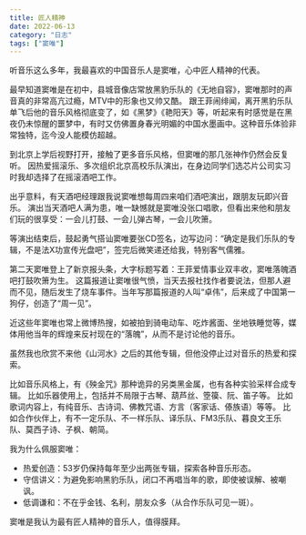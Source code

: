 ```yaml
---
title: 匠人精神
date: 2022-06-13
category: "日志"
tags: ["窦唯"]
---
```

听音乐这么多年，我最喜欢的中国音乐人是窦唯，心中匠人精神的代表。

最早知道窦唯是在初中，县城音像店常放黑豹乐队的《无地自容》，窦唯那时的声音真的非常高亢过瘾，MTV中的形象也又帅又酷。
跟王菲闹绯闻，离开黑豹乐队单飞后他的音乐风格彻底变了，如《黑梦》《艳阳天》等，听起来有时感觉是在黑夜仍未惊醒的噩梦中，有时又仿佛置身春光明媚的中国水墨画中。这种音乐体验非常独特，迄今没人能模仿超越。

到北京上学后视野打开，接触了更多音乐风格，但窦唯的那几张神作仍然会反复听。
因热爱摇滚乐、多次组织北京高校乐队演出，在身边同学们选芯片公司实习时我却选择了在摇滚酒吧工作。

出乎意料，有天酒吧经理跟我说窦唯想每周四来咱们酒吧演出，跟朋友玩即兴音乐。
演出当天酒吧人满为患，唯一缺憾就是窦唯没张口唱歌，但看出来他和朋友们玩的很享受：一会儿打鼓、一会儿弹古琴，一会儿吹箫。

等演出结束后，鼓起勇气搭讪窦唯要张CD签名，边写边问：“确定是我们乐队的专辑，不是法X功宣传光盘吧”，签完后微笑递还给我，特别客气儒雅。

第二天窦唯登上了新京报头条，大字标题写着：王菲爱情事业双丰收，窦唯落魄酒吧打鼓吹箫为生。
这篇报道让窦唯很气愤，当天去报社找作者要说法，但那人避而不见，随后发生了烧车事件。当年写那篇报道的人叫“卓伟”，后来成了中国第一狗仔，创造了“周一见”。

近这些年窦唯也常上微博热搜，如被拍到骑电动车、吃炸酱面、坐地铁睡觉等，媒体用他当年的辉煌来反衬现在的“落魄”，从而不是讨论他的音乐。

虽然我也欣赏不来他《山河水》之后的其他专辑，但他没停止过对音乐的热爱和探索。

比如音乐风格上，有《殃金咒》那种诡异的另类黑金属，也有各种实验采样合成专辑。
比如乐器使用上，包括并不局限于古琴、葫芦丝、箜篌、阮、笛子等。
比如歌词内容上，有纯音乐、古诗词、佛教咒语、方言（客家话、傣族语）等等。
比如合作伙伴上，有不一定乐队、不一样乐队、译乐队、FM3乐队、暮良文王乐队、莫西子诗、子枫、朝简。

我为什么佩服窦唯：
- 热爱创造：53岁仍保持每年至少出两张专辑，探索各种音乐形态。
- 守信讲义：为避免影响黑豹乐队，闭口不再唱当年的歌，即使被误解、被嘲讽。
- 低调谦和：不在乎金钱、名利，朋友众多（从合作乐队可见一斑）。

窦唯是我认为最有匠人精神的音乐人，值得膜拜。
